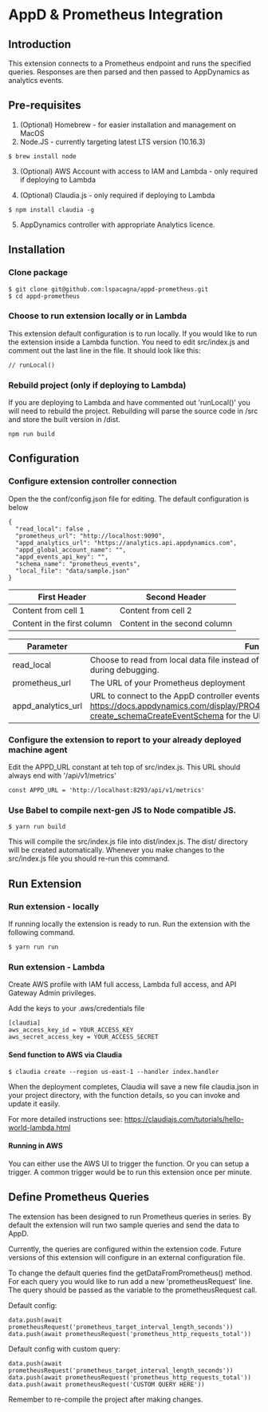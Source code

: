 # AppD &amp; Prometheus Integration

## Introduction

This extension connects to a Prometheus endpoint and runs the specified queries.
Responses are then parsed and then passed to AppDynamics as analytics events.




## Pre-requisites

1. (Optional) Homebrew - for easier installation and management on MacOS
2. Node.JS - currently targeting latest LTS version (10.16.3)

```
$ brew install node
```

3. (Optional) AWS Account with access to IAM and Lambda - only required if deploying to Lambda

4. (Optional) Claudia.js - only required if deploying to Lambda

```
$ npm install claudia -g
```

5. AppDynamics controller with appropriate Analytics licence.



## Installation

### Clone package

```
$ git clone git@github.com:lspacagna/appd-prometheus.git
$ cd appd-prometheus
```
### Choose to run extension locally or in Lambda

This extension default configuration is to run locally. If you would like to run the
extension inside a Lambda function. You need to edit src/index.js and comment
out the last line in the file. It should look like this:

```
// runLocal()
```

### Rebuild project (only if deploying to Lambda)

If you are deploying to Lambda and have commented out 'runLocal()' you will need to rebuild the project. Rebuilding will parse the source code in /src and store the built version in /dist.

```
npm run build
```

## Configuration

### Configure extension controller connection

Open the the conf/config.json file for editing. The default configuration is below

```
{
  "read_local": false ,
  "prometheus_url": "http://localhost:9090",
  "appd_analytics_url": "https://analytics.api.appdynamics.com",
  "appd_global_account_name": "",
  "appd_events_api_key": "",
  "schema_name": "prometheus_events",
  "local_file": "data/sample.json"
}
```
First Header | Second Header
------------ | -------------
Content from cell 1 | Content from cell 2
Content in the first column | Content in the second column


Parameter | Function | Default Value
--------- | -------- | -------------
read_local | Choose to read from local data file instead of pulling data from Prometheus API. Useful during debugging. | false
prometheus_url | The URL of your Prometheus deployment | http://localhost:9090
appd_analytics_url | URL to connect to the AppD controller events service. See https://docs.appdynamics.com/display/PRO45/Analytics+Events+API#AnalyticsEventsAPI-create_schemaCreateEventSchema for the URL for your controller. | (blank)






### Configure the extension to report to your already deployed machine agent

Edit the APPD_URL constant at teh top of src/index.js. This URL should always end with
'/api/v1/metrics'

```
const APPD_URL = 'http://localhost:8293/api/v1/metrics'
```

### Use Babel to compile next-gen JS to Node compatible JS.

```
$ yarn run build
```

This will compile the src/index.js file into dist/index.js. The dist/ directory
will be created automatically. Whenever you make changes to the src/index.js
file you should re-run this command.




## Run Extension

### Run extension - locally
If running locally the extension is ready to run. Run the extension with the
following command.

```
$ yarn run run
```

### Run extension - Lambda

Create AWS profile with IAM full access, Lambda full access, and API Gateway
Admin privileges.

Add the keys to your .aws/credentials file

```
[claudia]
aws_access_key_id = YOUR_ACCESS_KEY
aws_secret_access_key = YOUR_ACCESS_SECRET
```

#### Send function to AWS via Claudia

```
$ claudia create --region us-east-1 --handler index.handler
```

When the deployment completes, Claudia will save a new file claudia.json in
your project directory, with the function details, so you can invoke and
update it easily.

For more detailed instructions see: https://claudiajs.com/tutorials/hello-world-lambda.html

#### Running in AWS

You can either use the AWS UI to trigger the function. Or you can setup a trigger.
A common trigger would be to run this extension once per minute.



## Define Prometheus Queries

The extension has been designed to run Prometheus queries in series. By default
the extension will run two sample queries and send the data to AppD.

Currently, the queries are configured within the extension code. Future versions
of this extension will configure in an external configuration file.

To change the default queries find the getDataFromPrometheus() method. For each
query you would like to run add a new 'prometheusRequest' line. The query should
be passed as the variable to the prometheusRequest call.

Default config:
```
data.push(await prometheusRequest('prometheus_target_interval_length_seconds'))
data.push(await prometheusRequest('prometheus_http_requests_total'))
```

Default config with custom query:
```
data.push(await prometheusRequest('prometheus_target_interval_length_seconds'))
data.push(await prometheusRequest('prometheus_http_requests_total'))
data.push(await prometheusRequest('CUSTOM QUERY HERE'))
```

Remember to re-compile the project after making changes.

